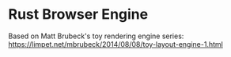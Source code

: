 # Rust Browser Engine

Based on Matt Brubeck's toy rendering engine series: https://limpet.net/mbrubeck/2014/08/08/toy-layout-engine-1.html
